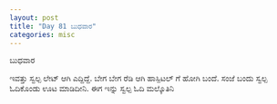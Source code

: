 ```yaml
---
layout: post
title: "Day 81 ಬುಧವಾರ"
categories: misc
---
```


ಬುಧವಾರ

ಇವತ್ತು ಸ್ವಲ್ಪ ಲೇಟ್ ಆಗಿ ಎದ್ದಿದ್ದೆ. ಬೇಗ ಬೇಗ ರೆಡಿ ಆಗಿ ಹಾಸ್ಪಿಟಲ್ ಗೆ ಹೋಗಿ ಬಂದೆ. ಸಂಜೆ ಬಂದು ಸ್ವಲ್ಪ ಓದಿಕೊಂಡು ಊಟ ಮಾಡಿದೀನಿ. ಈಗ ಇನ್ನು ಸ್ವಲ್ಪ ಓದಿ ಮಲ್ಕೊತಿನಿ
